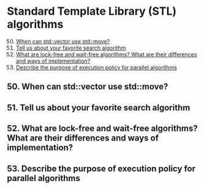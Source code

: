 # Standard Template Library (STL) algorithms

50. [When can std::vector use std::move?](#50-when-can-stdvector-use-stdmove)
51. [Tell us about your favorite search algorithm](#51-tell-us-about-your-favorite-search-algorithm)
52. [What are lock-free and wait-free algorithms? What are their differences and ways of implementation?](#52-what-are-lock-free-and-wait-free-algorithms-what-are-their-differences-and-ways-of-implementation)
53. [Describe the purpose of execution policy for parallel algorithms](#53-describe-the-purpose-of-execution-policy-for-parallel-algorithms)

## 50. When can std::vector use std::move?

## 51. Tell us about your favorite search algorithm

## 52. What are lock-free and wait-free algorithms? What are their differences and ways of implementation?

## 53. Describe the purpose of execution policy for parallel algorithms
